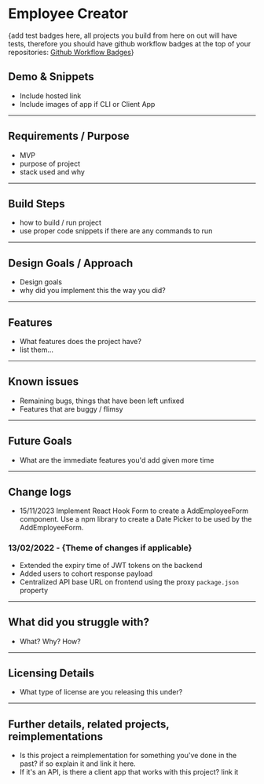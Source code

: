 # Employee Creator 


{add test badges here, all projects you build from here on out will have tests, therefore you should have github workflow badges at the top of your repositories: [Github Workflow Badges](https://docs.github.com/en/actions/monitoring-and-troubleshooting-workflows/adding-a-workflow-status-badge)}

## Demo & Snippets

-   Include hosted link
-   Include images of app if CLI or Client App

---

## Requirements / Purpose

-   MVP
-   purpose of project
-   stack used and why

---

## Build Steps

-   how to build / run project
-   use proper code snippets if there are any commands to run

---

## Design Goals / Approach

-   Design goals
-   why did you implement this the way you did?

---

## Features

-   What features does the project have?
-   list them...

---

## Known issues

-   Remaining bugs, things that have been left unfixed
-   Features that are buggy / flimsy

---

## Future Goals

-   What are the immediate features you'd add given more time

---

## Change logs

-   15/11/2023 Implement React Hook Form to create a AddEmployeeForm component. Use a npm library to create a Date Picker to be used by the AddEmployeeForm.

### 13/02/2022 - {Theme of changes if applicable}

-   Extended the expiry time of JWT tokens on the backend
-   Added users to cohort response payload
-   Centralized API base URL on frontend using the proxy `package.json` property

---

## What did you struggle with?

-   What? Why? How?

---

## Licensing Details

-   What type of license are you releasing this under?

---

## Further details, related projects, reimplementations

-   Is this project a reimplementation for something you've done in the past? if so explain it and link it here.
-   If it's an API, is there a client app that works with this project? link it